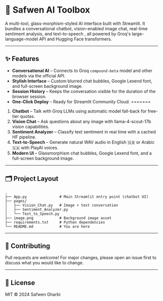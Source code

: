 # 🧩 Safwen AI Toolbox

A multi-tool, glass-morphism-styled AI interface built with Streamlit. It bundles a conversational chatbot, vision-enabled image chat, real-time sentiment analysis, and text-to-speech , all powered by Groq's large-language-model API and Hugging Face transformers.

---

## ✨ Features

- **Conversational AI** – Connects to Groq `compound-beta` model and other models via the official API.
- **Stylish Interface** – Custom blurred chat bubbles, Google Lexend font, and full-screen background image.
- **Session History** – Keeps the conversation visible for the duration of the browser session.
- **One-Click Deploy** – Ready for Streamlit Community Cloud.
=======
1. **Chatbot** – Talk with Groq LLMs using automatic model fall-back for free-tier quotas.
2. **Vision Chat** – Ask questions about any image with llama-4-scout-17b vision capabilities.
3. **Sentiment Analyzer** – Classify text sentiment in real time with a cached HF pipeline.
4. **Text-to-Speech** – Generate natural WAV audio in English 🇬🇧 or Arabic 🇸🇦 with PlayAI voices.
5. **Modern UI** – Glassmorphism chat bubbles, Google Lexend font, and a full-screen background image.

---

## 🗂️ Project Layout
```
.
├── App.py               # Main Streamlit entry point (chatbot UI)
├── pages/
│   ├── Vision_Chat.py   # Image + text conversation
│   ├── Sentiment_Analyzer.py
│   └── Text_to_Speech.py
├── image.png            # Background image asset
├── requirements.txt     # Python dependencies
└── README.md            # You are here
```

---

## 🤝 Contributing
Pull requests are welcome! For major changes, please open an issue first to discuss what you would like to change.

---

## 📄 License

MIT © 2024 Safwen Gharbi 
